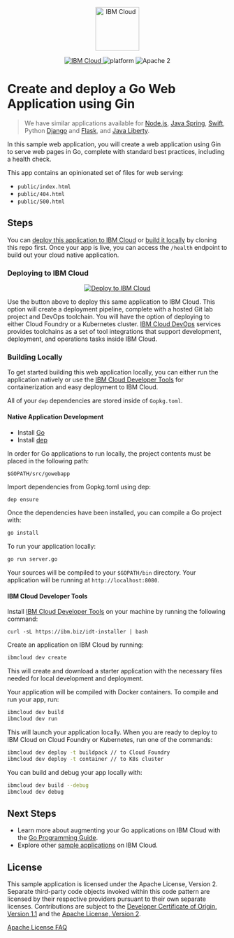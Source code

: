 <p align="center">
    <a href="https://cloud.ibm.com">
        <img src="https://landscape.cncf.io/logos/ibm-cloud-kcsp.svg" height="100" alt="IBM Cloud">
    </a>
</p>


<p align="center">
    <a href="https://cloud.ibm.com">
    <img src="https://img.shields.io/badge/IBM%20Cloud-powered-blue.svg" alt="IBM Cloud">
    </a>
    <img src="https://img.shields.io/badge/platform-go-lightgrey.svg?style=flat" alt="platform">
    <img src="https://img.shields.io/badge/license-Apache2-blue.svg?style=flat" alt="Apache 2">
</p>


# Create and deploy a Go Web Application using Gin

> We have similar applications available for [Node.js](https://github.com/IBM/nodejs-web-app), [Java Spring](https://github.com/IBM/spring-web-app), [Swift](https://github.com/IBM/swift-web-app), Python [Django](https://github.com/IBM/django-web-app) and [Flask](https://github.com/IBM/flask-web-app), and [Java Liberty](https://github.com/IBM/java-liberty-web-app).

In this sample web application, you will create a web application using Gin to serve web pages in Go, complete with standard best practices, including a health check.

This app contains an opinionated set of files for web serving:

- `public/index.html`
- `public/404.html`
- `public/500.html`

## Steps

You can [deploy this application to IBM Cloud](https://cloud.ibm.com/developer/appservice/create-app?starterKit=a52f700e-8bc9-365f-9e42-a17311d9c62e) or [build it locally](#building-locally) by cloning this repo first. Once your app is live, you can access the `/health` endpoint to build out your cloud native application.

### Deploying to IBM Cloud

<p align="center">
    <a href="https://cloud.ibm.com/developer/appservice/create-app?starterKit=a52f700e-8bc9-365f-9e42-a17311d9c62e">
    <img src="https://cloud.ibm.com/devops/setup/deploy/button_x2.png" alt="Deploy to IBM Cloud">
    </a>
</p>

Use the button above to deploy this same application to IBM Cloud. This option will create a deployment pipeline, complete with a hosted Git lab project and DevOps toolchain. You will have the option of deploying to either Cloud Foundry or a Kubernetes cluster. [IBM Cloud DevOps](https://www.ibm.com/cloud/devops) services provides toolchains as a set of tool integrations that support development, deployment, and operations tasks inside IBM Cloud. 


### Building Locally

To get started building this web application locally, you can either run the application natively or use the [IBM Cloud Developer Tools](https://cloud.ibm.com/docs/cli?topic=cloud-cli-getting-started) for containerization and easy deployment to IBM Cloud.

All of your `dep` dependencies are stored inside of `Gopkg.toml`.

#### Native Application Development

- Install [Go](https://golang.org/dl/)
- Install [dep](https://github.com/golang/dep)

In order for Go applications to run locally, the project contents must be placed in the following path:
```
$GOPATH/src/gowebapp
```

Import dependencies from Gopkg.toml using dep:
```bash
dep ensure
```

Once the dependencies have been installed, you can compile a Go project with:
```bash
go install
```

To run your application locally:
```bash
go run server.go
```

Your sources will be compiled to your `$GOPATH/bin` directory. Your application will be running at `http://localhost:8080`.

#### IBM Cloud Developer Tools

Install [IBM Cloud Developer Tools](https://cloud.ibm.com/docs/cli?topic=cloud-cli-getting-started) on your machine by running the following command:
```
curl -sL https://ibm.biz/idt-installer | bash
```

Create an application on IBM Cloud by running:

```bash
ibmcloud dev create
```

This will create and download a starter application with the necessary files needed for local development and deployment.

Your application will be compiled with Docker containers. To compile and run your app, run:

```bash
ibmcloud dev build
ibmcloud dev run
```

This will launch your application locally. When you are ready to deploy to IBM Cloud on Cloud Foundry or Kubernetes, run one of the commands:

```bash
ibmcloud dev deploy -t buildpack // to Cloud Foundry
ibmcloud dev deploy -t container // to K8s cluster
```

You can build and debug your app locally with:

```bash
ibmcloud dev build --debug
ibmcloud dev debug
```

## Next Steps
* Learn more about augmenting your Go applications on IBM Cloud with the [Go Programming Guide](https://cloud.ibm.com/docs/go?topic=go-getting-started).
* Explore other [sample applications](https://cloud.ibm.com/developer/appservice/starter-kits) on IBM Cloud.

## License

This sample application is licensed under the Apache License, Version 2. Separate third-party code objects invoked within this code pattern are licensed by their respective providers pursuant to their own separate licenses. Contributions are subject to the [Developer Certificate of Origin, Version 1.1](https://developercertificate.org/) and the [Apache License, Version 2](https://www.apache.org/licenses/LICENSE-2.0.txt).

[Apache License FAQ](https://www.apache.org/foundation/license-faq.html#WhatDoesItMEAN)

